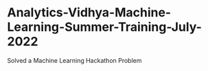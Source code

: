 # Analytics-Vidhya-Machine-Learning-Summer-Training-July-2022
Solved a Machine Learning Hackathon Problem
